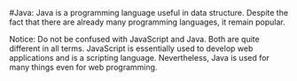#Java: Java is a programming language useful in data structure. Despite the fact that there are already many programming languages, it remain popular. 

Notice: Do not be confused with JavaScript and Java. Both are quite different in all terms.
JavaScript is essentially used to develop web applications and is a scripting language. Nevertheless, Java is used for many things even for web programming.
        
        
        